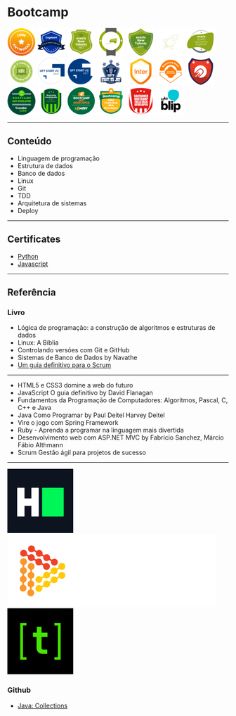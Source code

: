 # Bootcamp
[<img src="img/dio/codeanywhere.png">](https://digitalinnovation.one/bootcamps/code-anywhere) 
[<img src="img/dio/cognizant_cloud_data_engineer.png">](https://digitalinnovation.one/bootcamps/cognizant-cloud-data-engineer)
[<img src="img/dio/everis_dotnet.png">](https://digitalinnovation.one/bootcamps/everis-new-talents-net)
[<img src="img/dio/everis_fullstack.png">](https://digitalinnovation.one/bootcamps/everis-fullstack-developer)
[<img src="img/dio/everis_java.png">](https://digitalinnovation.one/bootcamps/everis-new-talents-java) 
[<img src="img/dio/everis_kotlin.png">](https://digitalinnovation.one/bootcamps/everis-kotlin-developer) 
[<img src="img/dio/everis_qa.png">](https://digitalinnovation.one/bootcamps/everis-quality-assurance-beginner)
[<img src="img/dio/everis_site_reliability_engineer.png">](https://digitalinnovation.one/bootcamps/everis-site-reliability-engineer-essentials)
[<img src="img/dio/gtf_java.png">](https://digitalinnovation.one/bootcamps/gft-start-2-java) 
[<img src="img/dio/gtf_net.png">](https://digitalinnovation.one/bootcamps/gft-start-2-net)
[<img src="img/dio/gtf5_net.png">](https://digitalinnovation.one/bootcamps/gft-start-5-net)
[<img src="img/dio/inter.png">](https://digitalinnovation.one/bootcamps/inter-java-developer)
[<img src="img/dio/inter_mobile.png">](https://digitalinnovation.one/bootcamps/inter-android-developer)
[<img src="img/dio/impulso.png">](https://digitalinnovation.one/bootcamps/bootcamp-ruby-impulso)
[<img src="img/dio/localizalabs.png">](https://digitalinnovation.one/bootcamps/localizalabs-net-developer)
[<img src="img/dio/localizalabs_react.png">](https://digitalinnovation.one/bootcamps/localizalabs-react-developer) 
[<img src="img/dio/mrv.png">](https://digitalinnovation.one/bootcamps/mrv-net-developer)
[<img src="img/dio/mrv_front.png">](https://digitalinnovation.one/bootcamps/mrv-front-end-spa-developer)
[<img src="img/dio/santander_fullstack.png">](https://app.becas-santander.com/pt-BR/program/santanderbootcamp) 
[<img src="img/dio/takeblip.png">](https://digitalinnovation.one/bootcamps/take-blip-fullstack-developer)


---

## Conteúdo
* Linguagem de programação
* Estrutura de dados
* Banco de dados
* Linux
* Git
* TDD
* Arquitetura de sistemas
* Deploy

---

## Certificates
* [Python](https://www.hackerrank.com/certificates/8954a68221f0)
* [Javascript](https://www.hackerrank.com/certificates/f338afee6b4d)

---

## Referência
### Livro
* Lógica de programação: a construção de algoritmos e estruturas de dados
* Linux: A Bíblia
* Controlando versões com Git e GitHub
* Sistemas de Banco de Dados by Navathe
* [Um guia definitivo para o Scrum](https://www.scrumguides.org/docs/scrumguide/v1/scrum-guide-portuguese-br.pdf)
---
* HTML5 e CSS3 domine a web do futuro 
* JavaScript O guia definitivo by David Flanagan
* Fundamentos da Programação de Computadores: Algoritmos, Pascal, C, C++ e Java
* Java Como Programar by Paul Deitel Harvey Deitel
* Vire o jogo com Spring Framework
* Ruby - Aprenda a programar na linguagem mais divertida
* Desenvolvimento web com ASP.NET MVC by Fabrício Sanchez, Márcio Fábio Althmann
* Scrum Gestão ágil para projetos de sucesso

---

[<img src="img/hackerrank.png">](https://www.hackerrank.com)
[<img src="img/dio.png">](https://digitalinnovation.one/)
[<img src="img/treinadev.png">](https://treinadev.com.br/)

### Github
* [Java: Collections](https://github.com/wesleyfuchter/collections-course)